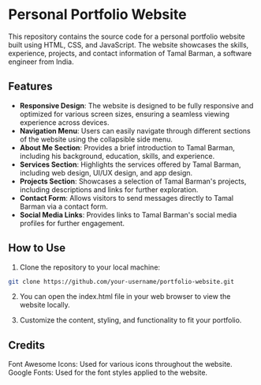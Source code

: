 # Personal Portfolio Website

This repository contains the source code for a personal portfolio website built using HTML, CSS, and JavaScript. The website showcases the skills, experience, projects, and contact information of Tamal Barman, a software engineer from India.

## Features

- **Responsive Design**: The website is designed to be fully responsive and optimized for various screen sizes, ensuring a seamless viewing experience across devices.
- **Navigation Menu**: Users can easily navigate through different sections of the website using the collapsible side menu.
- **About Me Section**: Provides a brief introduction to Tamal Barman, including his background, education, skills, and experience.
- **Services Section**: Highlights the services offered by Tamal Barman, including web design, UI/UX design, and app design.
- **Projects Section**: Showcases a selection of Tamal Barman's projects, including descriptions and links for further exploration.
- **Contact Form**: Allows visitors to send messages directly to Tamal Barman via a contact form.
- **Social Media Links**: Provides links to Tamal Barman's social media profiles for further engagement.

## How to Use

1. Clone the repository to your local machine:

```bash
git clone https://github.com/your-username/portfolio-website.git
```
2. You can open the index.html file in your web browser to view the website locally.

3. Customize the content, styling, and functionality to fit your portfolio.

## Credits
Font Awesome Icons: Used for various icons throughout the website.
Google Fonts: Used for the font styles applied to the website.

